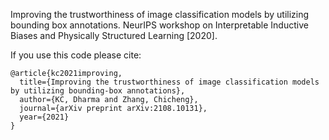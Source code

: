 Improving the trustworthiness of image classification models by utilizing bounding box annotations.
NeurIPS workshop on Interpretable Inductive Biases and Physically Structured Learning [2020].

If you use this code please cite:


    @article{kc2021improving,
      title={Improving the trustworthiness of image classification models by utilizing bounding-box annotations},
      author={KC, Dharma and Zhang, Chicheng},
      journal={arXiv preprint arXiv:2108.10131},
      year={2021}
    }

